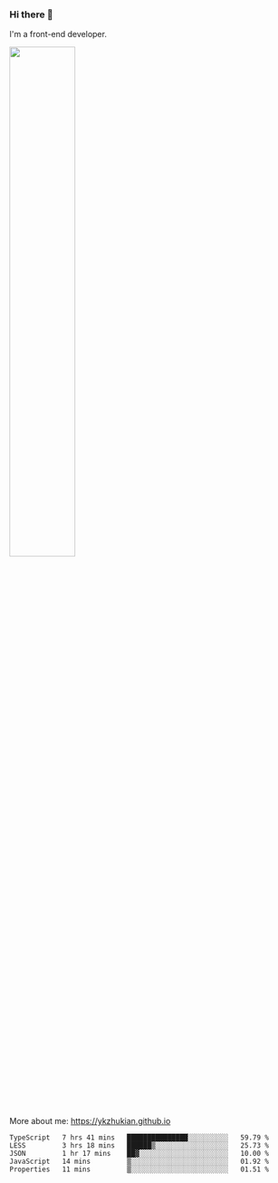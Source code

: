### Hi there 👋

I'm a front-end developer.

[<img width="48%" src="https://github-readme-stats.vercel.app/api?username=ykzhukian&show_icons=true&theme=dracula">](https://github.com/anuraghazra/github-readme-stats)

More about me: 
https://ykzhukian.github.io

<!--START_SECTION:waka-->
```text
TypeScript   7 hrs 41 mins   ███████████████░░░░░░░░░░   59.79 % 
LESS         3 hrs 18 mins   ██████▒░░░░░░░░░░░░░░░░░░   25.73 % 
JSON         1 hr 17 mins    ██▓░░░░░░░░░░░░░░░░░░░░░░   10.00 % 
JavaScript   14 mins         ▒░░░░░░░░░░░░░░░░░░░░░░░░   01.92 % 
Properties   11 mins         ▒░░░░░░░░░░░░░░░░░░░░░░░░   01.51 % 
```
<!--END_SECTION:waka-->
